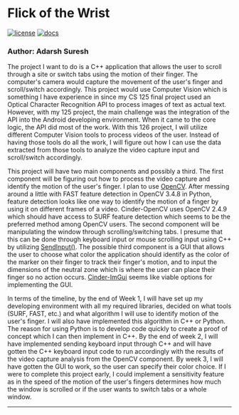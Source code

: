 # Flick of the Wrist

[![license](https://img.shields.io/badge/license-MIT-green)](LICENSE)
[![docs](https://img.shields.io/badge/docs-yes-brightgreen)](docs/README.md)

### Author: Adarsh Suresh

The project I want to do is a C++ application that allows the user to scroll through a site or switch tabs using the motion of their finger. The computer's camera would capture the movement of the user's finger and scroll/switch accordingly. This project would use Computer Vision which is something I have experience in since my CS 125 final project used an Optical Character Recognition API to process images of text as actual text. However, with my 125 project, the main challenge was the integration of the API into the Android developing environment. When it came to the core logic, the API did most of the work. With this 126 project, I will utilize different Computer Vision tools to process videos of the user. Instead of having those tools do all the work, I will figure out how I can use the data extracted from those tools to analyze the video capture input and scroll/switch accordingly.

This project will have two main components and possibly a third. The first component will be figuring out how to process the video capture and identify the motion of the user's finger. I plan to use [OpenCV](https://opencv.org/). After messing around a little with FAST feature detection in OpenCV 3.4.8 in Python, feature detection looks like one way to identify the motion of a finger by using it on different frames of a video. Cinder-OpenCV uses OpenCV 2.4.9 which should have access to SURF feature detection which seems to be the preferred method among OpenCV users. The second component will be manipulating the window through scrolling/switching tabs. I presume that this can be done through keyboard input or mouse scrolling input using C++ by utilizing [SendInput()](https://docs.microsoft.com/en-us/windows/win32/api/winuser/nf-winuser-sendinput?redirectedfrom=MSDN). The possible third component is a GUI that allows the user to choose what color the application should identify as the color of the marker on their finger to track their finger's motion, and to input the dimensions of the neutral zone which is where the user can place their finger so no action occurs. [Cinder-ImGui](https://github.com/simongeilfus/Cinder-ImGui) seems like viable options for implementing the GUI.

In terms of the timeline, by the end of Week 1, I will have set up my developing environment with all my required libraries, decided on what tools (SURF, FAST, etc.) and what algorithm I will use to identify motion of the user's finger. I will also have implemented this algorithm in C++ or Python. The reason for using Python is to develop code quickly to create a proof of concept which I can then implement in C++. By the end of week 2, I will have implemented sending keyboard input through C++ and will have gotten the C++ keyboard input code to run accordingly with the results of the video capture analysis from the OpenCV component. By week 3, I will have gotten the GUI to work, so the user can specify their color choice. If I were to complete this project early, I could implement a sensitivity feature as in the speed of the motion of the user's fingers determines how much the window is scrolled or if the user wants to switch tabs or a whole window.

---

